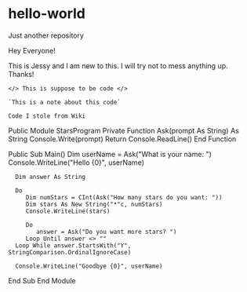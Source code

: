 # hello-world
Just another repository

Hey Everyone!

This is Jessy and I am new to this. I will try not to mess anything up. Thanks!

	</> This is suppose to be code </>
	
	`This is a note about this code`

`Code I stole from Wiki`

Public Module StarsProgram
   Private Function Ask(prompt As String) As String
      Console.Write(prompt)
      Return Console.ReadLine()
   End Function

   Public Sub Main()
      Dim userName = Ask("What is your name: ")
      Console.WriteLine("Hello {0}", userName)

      Dim answer As String

      Do
         Dim numStars = CInt(Ask("How many stars do you want: "))
         Dim stars As New String("*"c, numStars)
         Console.WriteLine(stars)

         Do
            answer = Ask("Do you want more stars? ")
         Loop Until answer <> ""
      Loop While answer.StartsWith("Y", StringComparison.OrdinalIgnoreCase)

      Console.WriteLine("Goodbye {0}", userName)
   End Sub
End Module


